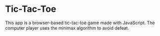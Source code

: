 # Tic-Tac-Toe

This app is a browser-based tic-tac-toe game made with JavaScript. The computer
player uses the minimax algorithm to avoid defeat.
